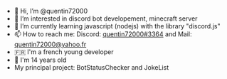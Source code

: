 - 👋 Hi, I’m @quentin72000
- 👀 I’m interested in discord bot developement, minecraft server
- 🌱 I’m currently learning javascript (nodejs) with the library "discord.js"
- 📫 How to reach me: Discord: [quentin72000#3364](https://discord.com/users/611938209366016000) and Mail: [quentin72000@yahoo.fr](mailto:quentin72000@yahoo.fr)
- 🇫🇷 I'm a french young developer
- 🎂 I'm 14 years old
- My principal project: BotStatusChecker and JokeList
